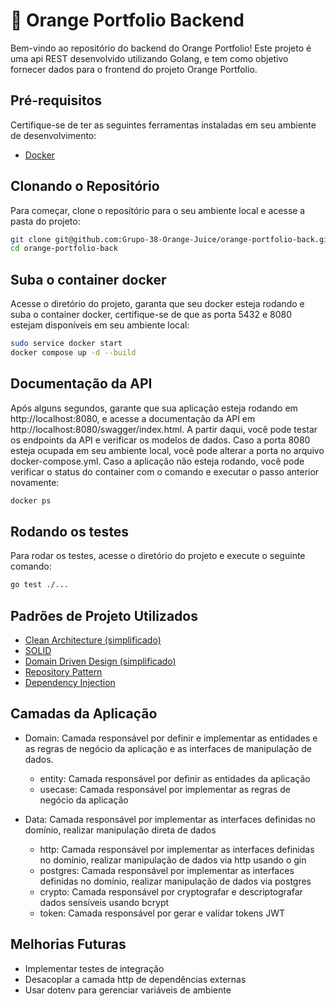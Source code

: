 # 🍊 Orange Portfolio Backend

Bem-vindo ao repositório do backend do Orange Portfolio! Este projeto é uma api REST desenvolvido utilizando Golang, e tem como objetivo fornecer dados para o frontend do projeto Orange Portfolio.

## Pré-requisitos

Certifique-se de ter as seguintes ferramentas instaladas em seu ambiente de desenvolvimento:

- [Docker](https://www.docker.com/)

## Clonando o Repositório

Para começar, clone o repositório para o seu ambiente local e acesse a pasta do projeto:

```bash
git clone git@github.com:Grupo-38-Orange-Juice/orange-portfolio-back.git
cd orange-portfolio-back
```
## Suba o container docker

Acesse o diretório do projeto, garanta que seu docker esteja rodando e suba o container docker, certifique-se de que as porta 5432 e 8080 estejam disponíveis em seu ambiente local:

```bash
sudo service docker start
docker compose up -d --build
```

## Documentação da API

Após alguns segundos, garante que sua aplicação esteja rodando em http://localhost:8080, e acesse a documentação da API em http://localhost:8080/swagger/index.html. A partir daqui, você pode testar os endpoints da API e verificar os modelos de dados.
Caso a porta 8080 esteja ocupada em seu ambiente local, você pode alterar a porta no arquivo docker-compose.yml.
Caso a aplicação não esteja rodando, você pode verificar o status do container com o comando e executar o passo anterior novamente:

```bash
docker ps
```
## Rodando os testes

Para rodar os testes, acesse o diretório do projeto e execute o seguinte comando:

```bash
go test ./...
```

## Padrões de Projeto Utilizados

- [Clean Architecture (simplificado)](https://blog.cleancoder.com/uncle-bob/2012/08/13/the-clean-architecture.html)
- [SOLID](https://en.wikipedia.org/wiki/SOLID)
- [Domain Driven Design (simplificado)](https://en.wikipedia.org/wiki/Domain-driven_design)
- [Repository Pattern](https://docs.microsoft.com/en-us/previous-versions/msp-n-p/ff649690(v=pandp.10)?redirectedfrom=MSDN)
- [Dependency Injection](https://en.wikipedia.org/wiki/Dependency_injection)

## Camadas da Aplicação
- Domain: Camada responsável por definir e implementar as entidades e as regras de negócio da aplicação e as interfaces de manipulação de dados.
  - entity: Camada responsável por definir as entidades da aplicação
  - usecase: Camada responsável por implementar as regras de negócio da aplicação

- Data: Camada responsável por implementar as interfaces definidas no domínio, realizar manipulação direta de dados
  - http: Camada responsável por implementar as interfaces definidas no domínio, realizar manipulação de dados via http usando o gin
  - postgres: Camada responsável por implementar as interfaces definidas no domínio, realizar manipulação de dados via postgres
  - crypto: Camada responsável por cryptografar e descriptografar dados sensíveis usando bcrypt
  - token: Camada responsável por gerar e validar tokens JWT

## Melhorias Futuras

- Implementar testes de integração
- Desacoplar a camada http de dependências externas
- Usar dotenv para gerenciar variáveis de ambiente
